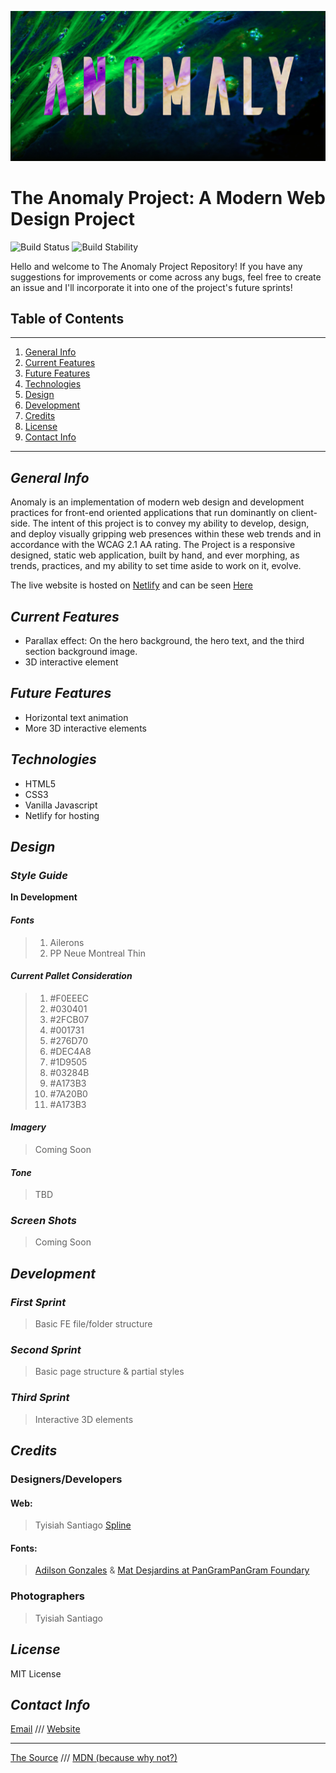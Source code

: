 ![The Anomaly Project Banner Image](/images/Banner%20Image.jpg "Anomaly")

# The Anomaly Project: A Modern Web Design Project 
![Build Status](https://img.shields.io/badge/Status-In%20Deisgn-brightgreen)
![Build Stability](https://img.shields.io/badge/Stability-Pre--Alpha-yellow)

Hello and welcome to The Anomaly Project Repository! If you have any suggestions for improvements or come across any bugs, feel free to create an issue and I'll incorporate it into one of the project's future sprints!

## Table of Contents

***

1. [General Info](#general-info)
2. [Current Features](#current-features)
3. [Future Features](#future-features)
4. [Technologies](#technologies)
5. [Design](#design)
6. [Development](#development)
7. [Credits](#credits)
8. [License](#license)
9. [Contact Info](#contact-info)

***

## _General Info_

Anomaly is an implementation of modern web design and development practices for front-end oriented applications that run dominantly on client-side. The intent of this project is to convey my ability to develop, design, and deploy visually gripping web presences within these web trends and in accordance with the WCAG 2.1 AA rating. The Project is a responsive designed, static web application, built by hand, and ever morphing, as trends, practices, and my ability to set time aside to work on it, evolve.

The live website is hosted on [Netlify](https://www.netlify.com/) and can be seen [Here](https://anomaly.netlify.app/)

## _Current Features_

- Parallax effect: On the hero background, the hero text, and the third section background image.
- 3D interactive element

## _Future Features_

- Horizontal text animation
- More 3D interactive elements

## _Technologies_

- HTML5
- CSS3
- Vanilla Javascript
- Netlify for hosting

## _Design_

### _Style Guide_

**In Development**

#### _Fonts_

> 1. Ailerons
> 2. PP Neue Montreal Thin

#### _Current Pallet Consideration_

> 1. #F0EEEC
> 2. #030401
> 3. #2FCB07
> 4. #001731
> 5. #276D70
> 6. #DEC4A8
> 7. #1D9505
> 8. #03284B
> 9. #A173B3
> 10. #7A20B0
> 11. #A173B3

#### _Imagery_

> Coming Soon

#### _Tone_

> TBD

### _Screen Shots_

> Coming Soon

## _Development_

### _First Sprint_

> Basic FE file/folder structure

### _Second Sprint_

> Basic page structure & partial styles

### _Third Sprint_

> Interactive 3D elements

## _Credits_

### Designers/Developers

#### Web:
> Tyisiah Santiago
> [Spline](spline.design)

#### Fonts: 
> [Adilson Gonzales](https://adilsongonzales.com/ailerons)
> &
> [Mat Desjardins at PanGramPanGram Foundary](https://pangrampangram.com/products/neue-montreal)

### Photographers

> Tyisiah Santiago

## _License_

MIT License

## _Contact Info_

[Email](mailto:Tyisiahsantiago12@gmail.com)
///
[Website](https://hudsonvalleywebdesigns.netlify.app)

***

[The Source](https://github.com/Ty-ago/anomaly)
///
[MDN (because why not?)](https://developer.mozilla.org)
